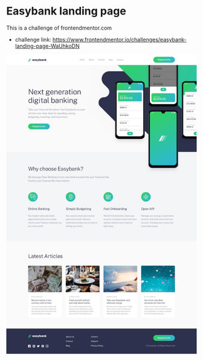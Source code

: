 # Easybank landing page

This is a challenge of frontendmentor.com

- challenge link: https://www.frontendmentor.io/challenges/easybank-landing-page-WaUhkoDN

![preview img](/easebank.png)
